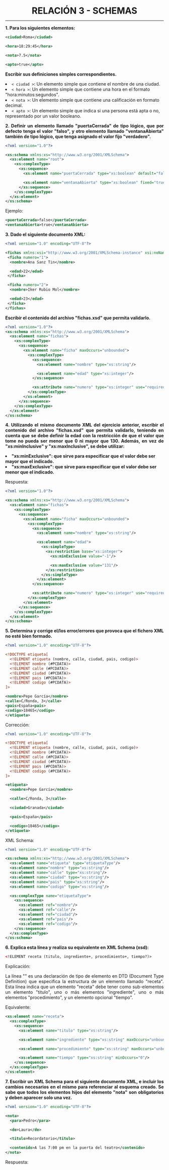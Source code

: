 <style>
  h1{
    text-align: center;
    font-weight: bold;
    border: none;
    margin-bottom: 0px;
  }

  p{
    text-align: justify;
  }
</style>

<h1>RELACIÓN 3 - SCHEMAS</h1>

<hr>

<p><b>1. Para los siguientes elementos:</b></p>

```xml
<ciudad>Roma</ciudad>

<hora>18:29:45</hora>

<nota>7.5</nota>

<apto>true</apto>
```

<p><b>Escribir sus definiciones simples correspondientes.</b></p>

<li><code>< ciudad ></code>: Un elemento simple que contiene el nombre de una ciudad.</li>

<li><code>< hora ></code>: Un elemento simple que contiene una hora en el formato "hora:minutos:segundos".</li>

<li><code>< nota ></code>: Un elemento simple que contiene una calificación en formato decimal.</li>

<li><code>< apto ></code>: Un elemento simple que indica si una persona está apta o no, representado por un valor booleano.</li>

<p><b>2. Definir un elemento llamado "puertaCerrada" de tipo lógico, que por defecto tenga el valor "falso", y otro elemento llamado "ventanaAbierta" también de tipo lógico, que tenga asignado el valor fijo "verdadero".</b></p>

```xml
<?xml version="1.0"?>

<xs:schema xmlns:xs="http://www.w3.org/2001/XMLSchema">
  <xs:element name="root">
    <xs:complexType>
      <xs:sequence>
        <xs:element name="puertaCerrada" type="xs:boolean" default="false"/>

        <xs:element name="ventanaAbierta" type="xs:boolean" fixed="true"/>
      </xs:sequence>
    </xs:complexType>
  </xs:element>
</xs:schema>
```

<p>Ejemplo:</p>

```xml
<puertaCerrada>false</puertaCerrada>
<ventanaAbierta>true</ventanaAbierta>
```

<p><b>3. Dado el siguiente documento XML:</b></p>

```xml
<?xml version="1.0" encoding="UTF-8"?>

<fichas xmlns:xsi="http://www.w3.org/2001/XMLSchema-instance" xsi:noNamespaceSchemaLocation="fichas.xsd">
 <ficha numero="1">
  <nombre>Ana Sanz Tin</nombre>

  <edad>22</edad>
 </ficha>

 <ficha numero="2">
  <nombre>Iker Rubio Mol</nombre>

  <edad>23</edad>
 </ficha>
</fichas>
```

<p><b>Escribir el contenido del archivo "fichas.xsd" que permita validarlo.</b></p>

```xml
<?xml version="1.0"?>
<xs:schema xmlns:xs="http://www.w3.org/2001/XMLSchema">
  <xs:element name="fichas">
    <xs:complexType>
      <xs:sequence>
        <xs:element name="ficha" maxOccurs="unbounded">
          <xs:complexType>
            <xs:sequence>
              <xs:element name="nombre" type="xs:string"/>

              <xs:element name="edad" type="xs:integer"/>
            </xs:sequence>

            <xs:attribute name="numero" type="xs:integer" use="required"/>
          </xs:complexType>
        </xs:element>
      </xs:sequence>
    </xs:complexType>
  </xs:element>
</xs:schema>
```

<p><b>4. Utilizando el mismo documento XML del ejercicio anterior, escribir el contenido del archivo "fichas.xsd" que permita validarlo, teniendo en cuenta que se debe definir la edad con la restricción de que el valor que tome no pueda ser menor que 0 ni mayor que 130. Además, en vez de "xs:minInclusive" y "xs:maxInclusive", se debe utilizar:</b></p>

<li><b>"xs:minExclusive": que sirve para especificar que el valor debe ser mayor que el indicado.</b></li>

<li><b>"xs:maxExclusive": que sirve para especificar que el valor debe ser menor que el indicado.</b></li>

<p>Respuesta:</p>

```xml
<?xml version="1.0"?>

<xs:schema xmlns:xs="http://www.w3.org/2001/XMLSchema">
  <xs:element name="fichas">
    <xs:complexType>
      <xs:sequence>
        <xs:element name="ficha" maxOccurs="unbounded">
          <xs:complexType>
            <xs:sequence>
              <xs:element name="nombre" type="xs:string"/>

              <xs:element name="edad">
                <xs:simpleType>
                  <xs:restriction base="xs:integer">
                    <xs:minExclusive value="-1"/>

                    <xs:maxExclusive value="131"/>
                  </xs:restriction>
                </xs:simpleType>
              </xs:element>
            </xs:sequence>

            <xs:attribute name="numero" type="xs:integer" use="required"/>
          </xs:complexType>
        </xs:element>
      </xs:sequence>
    </xs:complexType>
  </xs:element>
</xs:schema>
```

<p><b>5. Determina y corrige el/los error/errores que provoca que el fichero XML no esté bien formado.</b></p>

```xml
<?xml version="1.0" encoding="UTF-8"?>

<!DOCTYPE etiqueta[
  <!ELEMENT etiqueta (nombre, calle, ciudad, pais, codigo)>
  <!ELEMENT nombre (#PCDATA)>
  <!ELEMENT calle (#PCDATA)>
  <!ELEMENT ciudad (#PCDATA)>
  <!ELEMENT pais (#PCDATA)>
  <!ELEMENT codigo (#PCDATA)>
]>

<nombre>Pepe García</nombre>
<calle>C/Ronda, 3</calle>
<pais>España<pais>
<codigo>18465</codigo>
</etiqueta>
```

<p>Corrección:</p>

```xml
<?xml version="1.0" encoding="UTF-8"?>

<!DOCTYPE etiqueta[
  <!ELEMENT etiqueta (nombre, calle, ciudad, pais, codigo)>
  <!ELEMENT nombre (#PCDATA)>
  <!ELEMENT calle (#PCDATA)>
  <!ELEMENT ciudad (#PCDATA)>
  <!ELEMENT pais (#PCDATA)>
  <!ELEMENT codigo (#PCDATA)>
]>

<etiqueta>
  <nombre>Pepe García</nombre>

  <calle>C/Ronda, 3</calle>

  <ciudad>Granada</ciudad>

  <pais>España</pais>

  <codigo>18465</codigo>
</etiqueta>
```

<p>XML Schema:</p>

```xml
<?xml version="1.0" encoding="UTF-8"?>

<xs:schema xmlns:xs="http://www.w3.org/2001/XMLSchema">
  <xs:element name="etiqueta" type="etiquetaType"/>
  <xs:element name="nombre" type="xs:string"/>
  <xs:element name="calle" type="xs:string"/>
  <xs:element name="ciudad" type="xs:string"/>
  <xs:element name="pais" type="xs:string"/>
  <xs:element name="codigo" type="xs:string"/>

  <xs:complexType name="etiquetaType">
    <xs:sequence>
      <xs:element ref="nombre"/>
      <xs:element ref="calle"/>
      <xs:element ref="ciudad"/>
      <xs:element ref="pais"/>
      <xs:element ref="codigo"/>
    </xs:sequence>
  </xs:complexType>
</xs:schema>
```

<p><b>6. Explica esta línea y realiza su equivalente en XML Schema (xsd):</b></p>

```xml
<!ELEMENT receta (titulo, ingrediente+, procedimiento+, tiempo?)>
```

<p>Explicación:</p>

<p>La línea "<!ELEMENT receta (titulo, ingrediente+, procedimiento+, tiempo?)>" es una declaración de tipo de elemento en DTD (Document Type Definition) que especifica la estructura de un elemento llamado "receta". Esta línea indica que un elemento "receta" debe tener como sub-elementos un elemento "titulo", uno o más elementos "ingrediente", uno o más elementos "procedimiento", y un elemento opcional "tiempo".</p>

<p>Equivalente:</p>

```xml
<xs:element name="receta">
  <xs:complexType>
    <xs:sequence>
      <xs:element name="titulo" type="xs:string"/>

      <xs:element name="ingrediente" type="xs:string" maxOccurs="unbounded"/>

      <xs:element name="procedimiento" type="xs:string" maxOccurs="unbounded"/>

      <xs:element name="tiempo" type="xs:string" minOccurs="0"/>
    </xs:sequence>
  </xs:complexType>
</xs:element>
```

<p><b>7. Escribir un XML Schema para el siguiente documento XML, e incluir los cambios necesarios en el mismo para referenciar al esquema creado. Se sabe que todos los elementos hijos del elemento "nota" son obligatorios y deben aparecer solo una vez.</b></p>

```xml
<?xml version="1.0" encoding="UTF-8"?>

<nota>
  <para>Pedro</para>

  <de>Laura</de>

  <titulo>Recordatorio</titulo>

  <contenido>A las 7:00 pm en la puerta del teatro</contenido>
</nota>
```

<p>Respuesta:</p>

```xml

```